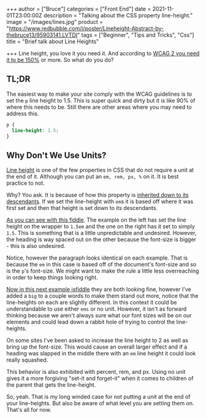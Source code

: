 +++
author = ["Bruce"]
categories = ["Front End"]
date = 2021-11-01T23:00:00Z
description = "Talking about the CSS property line-height."
image = "/images/lines.jpg"
product = "https://www.redbubble.com/i/poster/Lineheight-Abstract-by-thebruce13/95903141.LVTDI"
tags = ["Beginner", "Tips and Tricks", "Css"]
title = "Brief talk about Line Heights"

+++
Line height, you love it you need it. And according to [WCAG 2 you need it to be 150%](https://www.w3.org/TR/WCAG20-TECHS/C21.html) or more. So what do you do?

## TL;DR

The easiest way to make your site comply with the WCAG guidelines is to set the `p` line height to 1.5. This is super quick and dirty but it is like 90% of where this needs to be. Still there are other areas where you may need to address this.

```css
p {
  line-height: 1.5;
}
```

## Why Don't We Use Units?

[Line height](https://developer.mozilla.org/en-US/docs/Web/CSS/line-height) is one of the few properties in CSS that do not require a unit at the end of it. Although you can put an `em, rem, px, %` on it. It is best practice to not.

Why? You ask. It is because of how this property is [inherited down to its descendants](https://drafts.csswg.org/css-inline/#line-height). If we set the line-height with `em`s it is based off where it was first set and then that height is set down to its descendants.

[As you can see with this fiddle](https://jsfiddle.net/brucifer906/khtb37xs/). The example on the left has set the line height on the wrapper to `1.5em` and the one on the right has it set to simply `1.5`. This is something that is a little unpredictable and undesired. However, the heading is way spaced out on the other because the font-size is bigger - this is also undesired.

Notice, however the paragraph looks identical on each example. That is because the `em` in this case is based off of the document's font-size and so is the `p`'s font-size. We might want to make the rule a little less overreaching in order to keep things looking right.

[Now in this next example jsfiddle](https://jsfiddle.net/brucifer906/khtb37xs/3/) they are both looking fine, however I've added a `big` to a couple words to make them stand out more, notice that the line-heights on each are slightly different. In this context it could be understandable to use either `ems` or no unit. However, it isn't as forward thinking because we aren't always sure what our font sizes will be on our elements and could lead down a rabbit hole of trying to control the line-heights.

On some sites I've been asked to increase the line height to 2 as well as bring up the font-size. This would cause an overall larger effect and if a heading was slapped in the middle there with an `em` line height it could look really squashed.

This behavior is also exhibited with percent, rem, and px. Using no unit gives it a more forgiving "set-it and forget-it" when it comes to children of the parent that gets the line-height.

So, yeah. That is my long winded case for not putting a unit at the end of your line-heights. But also be aware of what level you are setting them on. That's all for now.